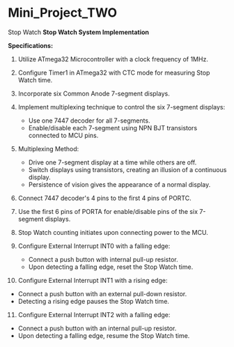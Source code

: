 # Mini_Project_TWO
Stop Watch
**Stop Watch System Implementation**

**Specifications:**

1. Utilize ATmega32 Microcontroller with a clock frequency of 1MHz.
2. Configure Timer1 in ATmega32 with CTC mode for measuring Stop Watch time.
3. Incorporate six Common Anode 7-segment displays.
4. Implement multiplexing technique to control the six 7-segment displays:
   - Use one 7447 decoder for all 7-segments.
   - Enable/disable each 7-segment using NPN BJT transistors connected to MCU pins.

5. Multiplexing Method:
   - Drive one 7-segment display at a time while others are off.
   - Switch displays using transistors, creating an illusion of a continuous display.
   - Persistence of vision gives the appearance of a normal display.

6. Connect 7447 decoder's 4 pins to the first 4 pins of PORTC.
7. Use the first 6 pins of PORTA for enable/disable pins of the six 7-segment displays.
8. Stop Watch counting initiates upon connecting power to the MCU.
9. Configure External Interrupt INT0 with a falling edge:
   - Connect a push button with internal pull-up resistor.
   - Upon detecting a falling edge, reset the Stop Watch time.

10. Configure External Interrupt INT1 with a rising edge:
   - Connect a push button with an external pull-down resistor.
   - Detecting a rising edge pauses the Stop Watch time.

11. Configure External Interrupt INT2 with a falling edge:
   - Connect a push button with an internal pull-up resistor.
   - Upon detecting a falling edge, resume the Stop Watch time.

